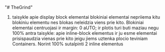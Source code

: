 "# TheGrind" 
1. taisykle apie display block elementai blokiniai elementai nepriiema kitu blokiniu elementu nes blokas neleidzia viens prie kito.
Blokiniai elementai centruojasi ir margin: 0 aUTO; ir plotis turi buti maziau negu 100%
antra taisykle: apie inline-block elementus ir ju esme elementai prisispaudzia vienas prie kito jeigu jiems uztenka plocio teviniam Containers. 
Norint 100% sutalpinti 2 inline elementus 